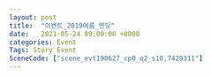 ```yaml
---
layout: post
title:  "이벤트_2019여름_엔딩"
date:   2021-05-24 09:00:00 +0000
categories: Event
Tags: Story Event
SceneCode: ["scene_evt190627_cp0_q2_s10,7429311"]
---
```

